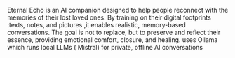 Eternal Echo is an AI companion designed to help people reconnect with the memories of their lost loved ones. By training on their digital footprints :texts, notes,  and pictures ,it enables realistic, memory-based conversations. The goal is not to replace, but to preserve and reflect their essence, providing emotional comfort, closure, and healing.
uses Ollama which  runs local LLMs ( Mistral) for private, offline AI conversations

